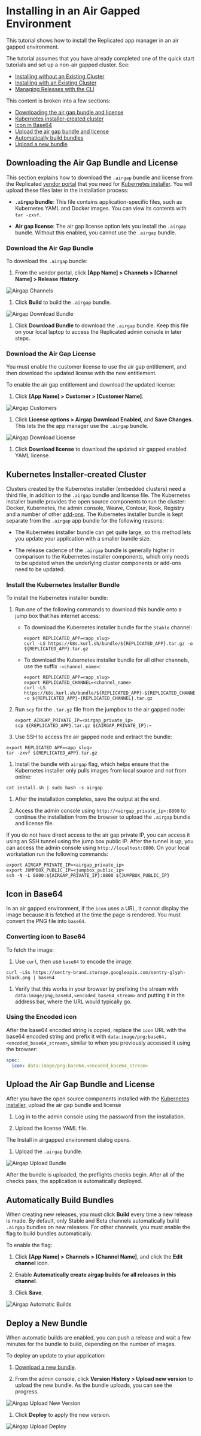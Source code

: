 # Installing in an Air Gapped Environment

This tutorial shows how to install the Replicated app manager in an air gapped environment.

The tutorial assumes that you have already completed one of the quick start tutorials and set up a non-air gapped cluster. See:
* [Installing without an Existing Cluster](tutorial-installing-without-existing-cluster)
* [Installing with an Existing Cluster](tutorial-installing-with-existing-cluster)
* [Managing Releases with the CLI](tutorial-installing-with-cli)

This content is broken into a few sections:

- [Downloading the air gap bundle and license](#download-the-air-gap-bundle-and-license)
- [Kubernetes installer-created cluster](#kubernetes-installer-created-cluster)
- [Icon in Base64](#icon-in-base64)
- [Upload the air gap bundle and license](#upload-the-air-gap-bundle-and-license)
- [Automatically build bundles](#automatically-build-bundles)
- [Upload a new bundle](#upload-a-new-bundle)

## Downloading the Air Gap Bundle and License

This section explains how to download the `.airgap` bundle and license from the Replicated [vendor portal](https://vendor.replicated.com) that you need for [Kubernetes installer](#kubernetes-installer-created-cluster). You will upload these files later in the installation process:

- **`.airgap` bundle**: This file contains application-specific files, such as Kubernetes YAML and Docker images.
You can view its contents with `tar -zxvf`.

- **Air gap license**: The air gap license option lets you install the `.airgap` bundle.
Without this enabled, you cannot use the `.airgap` bundle.



### Download the Air Gap Bundle

To download the `.airgap` bundle:

1. From the vendor portal, click **[App Name] > Channels > [Channel Name] > Release History**.

  ![Airgap Channels](/images/guides/kots/airgap-channels.png)

1. Click **Build** to build the `.airgap` bundle.

  ![Airgap Download Bundle](/images/guides/kots/airgap-download-bundle.png)

1. Click **Download Bundle** to download the `.airgap` bundle. Keep this file on your local laptop to access the Replicated admin console in later steps.

### Download the Air Gap License

You must enable the customer license to use the air gap entitlement, and then download the updated license with the new entitlement.

To enable the air gap entitlement and download the updated license:

1. Click **[App Name] > Customer > [Customer Name]**.

  ![Airgap Customers](/images/guides/kots/airgap-customers.png)

1. Click **License options > Airgap Download Enabled**, and **Save Changes**. This lets the the app manager use the `.airgap` bundle.

  ![Airgap Download License](/images/guides/kots/airgap-download-license.png)

1. Click **Download license** to download the updated air gapped enabled YAML license.

## Kubernetes Installer-created Cluster

Clusters created by the Kubernetes installer (embedded clusters) need a third file, in addition to the `.airgap` bundle and license file.
The Kubernetes installer bundle provides the open source components to run the cluster: Docker, Kubernetes, the admin console, Weave, Contour, Rook, Registry and a number of other [add-ons](https://kurl.sh/add-ons).
The Kubernetes installer bundle is kept separate from the `.airgap` app bundle for the following reasons:

* The Kubernetes installer bundle can get quite large, so this method lets you update your application with a smaller bundle size.

* The release cadence of the `.airgap` bundle is generally higher in comparison to the Kubernetes installer components, which only needs to be updated when the underlying cluster components or add-ons need to be updated.

### Install the Kubernetes Installer Bundle

To install the Kubernetes installer bundle:

1.  Run one of the following commands to download this bundle onto a jump box that has internet access:

    * To download the Kubernetes installer bundle for the `Stable` channel:

      ```shell
      export REPLICATED_APP=<app_slug>
      curl -LS https://k8s.kurl.sh/bundle/${REPLICATED_APP}.tar.gz -o ${REPLICATED_APP}.tar.gz
      ```

    * To download the Kubernetes installer bundle for all other channels, use the suffix `-<channel_name>`:

      ```shell
      export REPLICATED_APP=<app_slug>
      export REPLICATED_CHANNEL=<channel_name>
      curl -LS https://k8s.kurl.sh/bundle/${REPLICATED_APP}-${REPLICATED_CHANNEL}.tar.gz -o ${REPLICATED_APP}-{REPLICATED_CHANNEL}.tar.gz
        ```

1. Run `scp` for the `.tar.gz` file from the jumpbox to the air gapped node:

    ```shell
    export AIRGAP_PRIVATE_IP=<airgap_private_ip>
    scp ${REPLICATED_APP}.tar.gz ${AIRGAP_PRIVATE_IP}:~
    ```

1. Use SSH to access the air gapped node and extract the bundle:
  ```shell
  export REPLICATED_APP=<app_slug>
  tar -zxvf ${REPLICATED_APP}.tar.gz
  ```

1. Install the bundle with `airgap` flag, which helps ensure that the Kubernetes installer only pulls images from local source and not from online:

  ```shell
  cat install.sh | sudo bash -s airgap
  ```

1. After the installation completes, save the output at the end.

1. Access the admin console using `http://<airgap_private_ip>:8800` to continue the installation from the browser to upload the `.airgap` bundle and license file.

  If you do not have direct access to the air gap private IP, you can access it using an SSH tunnel using the jump box public IP. After the tunnel is up, you can access the admin console using `http://localhost:8800`. On your local workstation run the following commands:

  ```shell
  export AIRGAP_PRIVATE_IP=<airgap_private_ip>
  export JUMPBOX_PUBLIC_IP=<jumpbox_public_ip>
  ssh -N -L 8800:${AIRGAP_PRIVATE_IP}:8800 ${JUMPBOX_PUBLIC_IP}
  ```


## Icon in Base64

In an air gapped environment, if the `icon` uses a URL, it cannot display the image because it is fetched at the time the page is rendered. You must convert the PNG file into `base64`.

### Converting icon to Base64

To fetch the image:

1. Use `curl`, then use `base64` to encode the image:

  ```shell
  curl -LSs https://sentry-brand.storage.googleapis.com/sentry-glyph-black.png | base64
  ```
1. Verify that this works in your browser by prefixing the stream with `data:image/png;base64,<encoded_base64_stream>` and putting it in the address bar, where the URL would typically go.

### Using the Encoded icon

After the base64 encoded string is copied, replace the `icon` URL with the base64 encoded string and prefix it with `data:image/png;base64,<encoded_base64_stream>`, similar to when you previously accessed it using the browser:

```yaml
spec:
  icon: data:image/png;base64,<encoded_base64_stream>
```

## Upload the Air Gap Bundle and License

After you have the open source components installed with the [Kubernetes installer](/vendor/guides/airgapped-cluster/#embedded-kurl-cluster), upload the air gap bundle and license

1. Log in to the admin console using the password from the installation.

1. Upload the license YAML file.

  The Install in airgapped environment dialog opens.

1. Upload the `.airgap` bundle.

  ![Airgap Upload Bundle](/images/guides/kots/airgap-upload-bundle.png)

  After the bundle is uploaded, the preflights checks begin. After all of the checks pass, the application is automatically deployed.


## Automatically Build Bundles

When creating new releases, you must click **Build** every time a new release is made.
By default, only Stable and Beta channels automatically build `.airgap` bundles on new releases.
For other channels, you must enable the flag to build bundles automatically.

To enable the flag:

1. Click **[App Name] > Channels > [Channel Name]**, and click the **Edit channel** icon.

1. Enable **Automatically create airgap builds for all releases in this channel**.

1. Click **Save**.

  ![Airgap Automatic Builds](/images/guides/kots/airgap-automatic-builds.png)


## Deploy a New Bundle

When automatic builds are enabled, you can push a release and wait a few minutes for the bundle to build, depending on the number of images.

To deploy an update to your application:

1. [Download a new bundle](#downloading-the-air-gap-bundle-and-license).

1. From the admin console, click **Version History > Upload new version** to upload the new bundle. As the bundle uploads, you can see the progress.

  ![Airgap Upload New Version](/images/guides/kots/airgap-upload-new-version.png)

1. Click **Deploy** to apply the new version.

  ![Airgap Upload Deploy](/images/guides/kots/airgap-upload-deploy.png)
